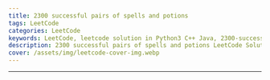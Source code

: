 ```yaml
---
title: 2300 successful pairs of spells and potions
tags: LeetCode
categories: LeetCode
keywords: LeetCode, leetcode solution in Python3 C++ Java, 2300-successful-pairs-of-spells-and-potions solution
description: 2300 successful pairs of spells and potions LeetCode Solution Explained
cover: /assets/img/leetcode-cover-img.webp
---
```





---


